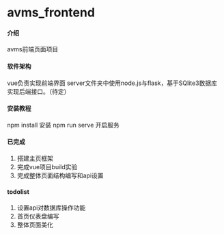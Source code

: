# avms_frontend

#### 介绍
avms前端页面项目

#### 软件架构
vue负责实现前端界面
server文件夹中使用node.js与flask，基于SQlite3数据库实现后端接口。（待定）


#### 安装教程

npm install 安装
npm run serve 开启服务

#### 已完成
1.  搭建主页框架
2.  完成vue项目build实验
3.  完成整体页面结构编写和api设置

#### todolist

1.  设置api对数据库操作功能
2.  首页仪表盘编写
3.  整体页面美化

